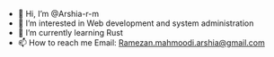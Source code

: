 - 👋 Hi, I’m @Arshia-r-m
- 👀 I’m interested in Web development and system administration
- 🌱 I’m currently learning Rust
- 📫 How to reach me Email: Ramezan.mahmoodi.arshia@gmail.com

<!---
Arshia-r-m/Arshia-r-m is a ✨ special ✨ repository because its `README.md` (this file) appears on your GitHub profile.
You can click the Preview link to take a look at your changes.
--->
